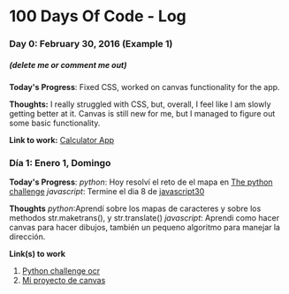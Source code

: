 # 100 Days Of Code - Log

### Day 0: February 30, 2016 (Example 1)
##### (delete me or comment me out)

**Today's Progress**: Fixed CSS, worked on canvas functionality for the app.

**Thoughts:** I really struggled with CSS, but, overall, I feel like I am slowly getting better at it. Canvas is still new for me, but I managed to figure out some basic functionality.

**Link to work:** [Calculator App](http://www.example.com)

### Día 1: Enero 1, Domingo

**Today's Progress**: 
*python*: Hoy resolví el reto de el mapa en [The python challenge](http://www.pythonchallenge.com/pc/def/map.html) 
*javascript*: Termine el dia 8 de [javascript30](http://javascript30.com)

**Thoughts** 
*python*:Aprendí sobre los mapas de caracteres y sobre los methodos str.maketrans(), y str.translate()
*javascript*: Aprendi como hacer canvas para hacer dibujos, también un pequeno algoritmo para manejar la dirección.

**Link(s) to work**
1. [Python challenge ocr](http://www.pythonchallenge.com/pc/def/ocr.html)
2. [Mi proyecto de canvas](https://github.com/ponkbrown/30ProyectosJavascript/tree/master/8Canvas)
